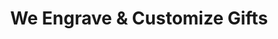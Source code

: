 ---
title: "We Engrave & Customize Gifts"
url: /kingston/we-engrave-und-customize-gifts/
shop: Andenken
---